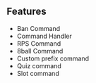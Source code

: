 ## Features
- Ban Command
- Command Handler
- RPS Command
- 8ball Command
- Custom prefix command
- Quiz command
- Slot command
